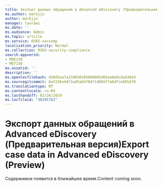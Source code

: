```yaml
---
title: Экспорт данных обращений в Advanced eDiscovery (Предварительная версия)
ms.author: markjjo
author: markjjo
manager: laurawi
ms.date: ''
ms.audience: Admin
ms.topic: article
ms.service: O365-seccomp
localization_priority: Normal
ms.collection: M365-security-compliance
search.appverid:
- MOE150
- MET150
ms.assetid: ''
description: ''
ms.openlocfilehash: 458d3aa7a13d038305009085d02ee0edc8a939a5
ms.sourcegitcommit: baf23be44f1ed5abbf84f140b5ffa64fce605478
ms.translationtype: MT
ms.contentlocale: ru-RU
ms.lasthandoff: 02/26/2019
ms.locfileid: "30295762"
---
```

# <a name="export-case-data-in-advanced-ediscovery-preview"></a><span data-ttu-id="dbbc8-102">Экспорт данных обращений в Advanced eDiscovery (Предварительная версия)</span><span class="sxs-lookup"><span data-stu-id="dbbc8-102">Export case data in Advanced eDiscovery (Preview)</span></span>

<span data-ttu-id="dbbc8-103">Содержимое появится в ближайшее время.</span><span class="sxs-lookup"><span data-stu-id="dbbc8-103">Content coming soon.</span></span>